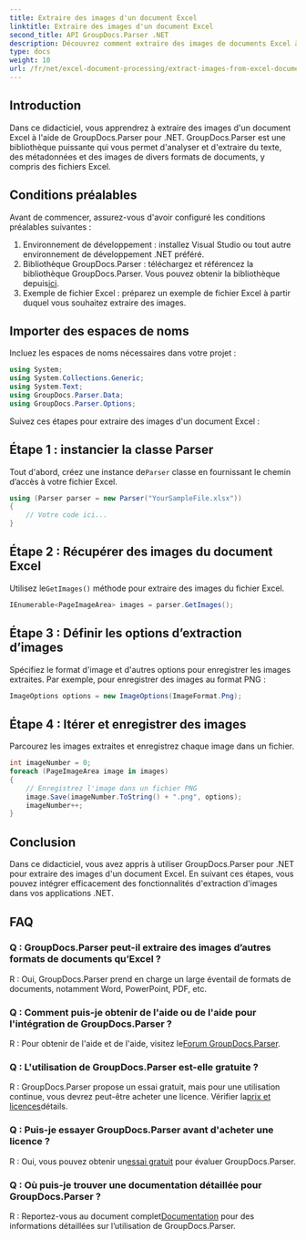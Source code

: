 ```yaml
---
title: Extraire des images d'un document Excel
linktitle: Extraire des images d'un document Excel
second_title: API GroupDocs.Parser .NET
description: Découvrez comment extraire des images de documents Excel à l'aide de GroupDocs.Parser pour .NET. Guide étape par étape avec des exemples de code.
type: docs
weight: 10
url: /fr/net/excel-document-processing/extract-images-from-excel-document/
---
```

## Introduction
Dans ce didacticiel, vous apprendrez à extraire des images d'un document Excel à l'aide de GroupDocs.Parser pour .NET. GroupDocs.Parser est une bibliothèque puissante qui vous permet d'analyser et d'extraire du texte, des métadonnées et des images de divers formats de documents, y compris des fichiers Excel.
## Conditions préalables
Avant de commencer, assurez-vous d'avoir configuré les conditions préalables suivantes :
1. Environnement de développement : installez Visual Studio ou tout autre environnement de développement .NET préféré.
2.  Bibliothèque GroupDocs.Parser : téléchargez et référencez la bibliothèque GroupDocs.Parser. Vous pouvez obtenir la bibliothèque depuis[ici](https://releases.groupdocs.com/parser/net/).
3. Exemple de fichier Excel : préparez un exemple de fichier Excel à partir duquel vous souhaitez extraire des images.
## Importer des espaces de noms
Incluez les espaces de noms nécessaires dans votre projet :
```csharp
using System;
using System.Collections.Generic;
using System.Text;
using GroupDocs.Parser.Data;
using GroupDocs.Parser.Options;
```
Suivez ces étapes pour extraire des images d'un document Excel :
## Étape 1 : instancier la classe Parser
 Tout d'abord, créez une instance de`Parser` classe en fournissant le chemin d’accès à votre fichier Excel.
```csharp
using (Parser parser = new Parser("YourSampleFile.xlsx"))
{
    // Votre code ici...
}
```
## Étape 2 : Récupérer des images du document Excel
 Utilisez le`GetImages()` méthode pour extraire des images du fichier Excel.
```csharp
IEnumerable<PageImageArea> images = parser.GetImages();
```
## Étape 3 : Définir les options d’extraction d’images
Spécifiez le format d'image et d'autres options pour enregistrer les images extraites. Par exemple, pour enregistrer des images au format PNG :
```csharp
ImageOptions options = new ImageOptions(ImageFormat.Png);
```
## Étape 4 : Itérer et enregistrer des images
Parcourez les images extraites et enregistrez chaque image dans un fichier.
```csharp
int imageNumber = 0;
foreach (PageImageArea image in images)
{
    // Enregistrez l'image dans un fichier PNG
    image.Save(imageNumber.ToString() + ".png", options);
    imageNumber++;
}
```
## Conclusion
Dans ce didacticiel, vous avez appris à utiliser GroupDocs.Parser pour .NET pour extraire des images d'un document Excel. En suivant ces étapes, vous pouvez intégrer efficacement des fonctionnalités d'extraction d'images dans vos applications .NET.

## FAQ
### Q : GroupDocs.Parser peut-il extraire des images d’autres formats de documents qu’Excel ?
R : Oui, GroupDocs.Parser prend en charge un large éventail de formats de documents, notamment Word, PowerPoint, PDF, etc.
### Q : Comment puis-je obtenir de l'aide ou de l'aide pour l'intégration de GroupDocs.Parser ?
 R : Pour obtenir de l'aide et de l'aide, visitez le[Forum GroupDocs.Parser](https://forum.groupdocs.com/c/parser/17).
### Q : L'utilisation de GroupDocs.Parser est-elle gratuite ?
 R : GroupDocs.Parser propose un essai gratuit, mais pour une utilisation continue, vous devrez peut-être acheter une licence. Vérifier la[prix et licences](https://purchase.groupdocs.com/buy)détails.
### Q : Puis-je essayer GroupDocs.Parser avant d'acheter une licence ?
 R : Oui, vous pouvez obtenir un[essai gratuit](https://releases.groupdocs.com/) pour évaluer GroupDocs.Parser.
### Q : Où puis-je trouver une documentation détaillée pour GroupDocs.Parser ?
 R : Reportez-vous au document complet[Documentation](https://reference.groupdocs.com/parser/net/) pour des informations détaillées sur l’utilisation de GroupDocs.Parser.